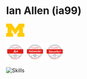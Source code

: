 # Ian Allen (ia99)  
<picture> <img src="img/block_m-hex.png" width=50> </picture>

<a href="https://www.credly.com/users/ian-allen.902552f3/badges"><img src="img/CompTIAAplustr.png" width=50></a>
<a href="https://www.credly.com/users/ian-allen.902552f3/badges"><img src="img/CompTIANetworkplustr.png" width=50></a>
<a href="https://www.credly.com/users/ian-allen.902552f3/badges"><img src="img/CompTIASecurityplustr.png" width=50></a>

<picture>![Skills](https://skillicons.dev/icons?i=java,linux,py)</picture>
